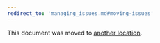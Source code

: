 ```yaml
---
redirect_to: 'managing_issues.md#moving-issues'
---
```


This document was moved to [another location](managing_issues.md#moving-issues).
